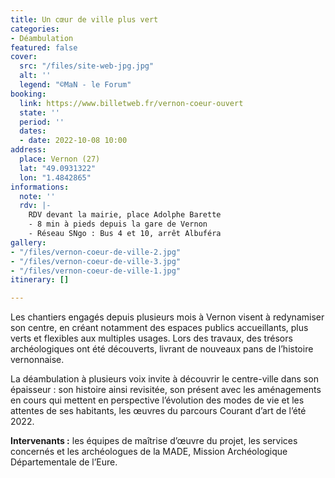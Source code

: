 ```yaml
---
title: Un cœur de ville plus vert
categories:
- Déambulation
featured: false
cover:
  src: "/files/site-web-jpg.jpg"
  alt: ''
  legend: "©MaN - le Forum"
booking:
  link: https://www.billetweb.fr/vernon-coeur-ouvert
  state: ''
  period: ''
  dates:
  - date: 2022-10-08 10:00
address:
  place: Vernon (27)
  lat: "49.0931322"
  lon: "1.4842865"
informations:
  note: ''
  rdv: |-
    RDV devant la mairie, place Adolphe Barette
    - 8 min à pieds depuis la gare de Vernon
    - Réseau SNgo : Bus 4 et 10, arrêt Albuféra
gallery:
- "/files/vernon-coeur-de-ville-2.jpg"
- "/files/vernon-coeur-de-ville-3.jpg"
- "/files/vernon-coeur-de-ville-1.jpg"
itinerary: []

---
```

Les chantiers engagés depuis plusieurs mois à Vernon visent à redynamiser son centre, en créant notamment des espaces publics accueillants, plus verts et flexibles aux multiples usages. Lors des travaux, des trésors archéologiques ont été découverts, livrant de nouveaux pans de l’histoire vernonnaise.

La déambulation à plusieurs voix invite à découvrir le centre-ville dans son épaisseur : son histoire ainsi revisitée, son présent avec les aménagements en cours qui mettent en perspective l’évolution des modes de vie et les attentes de ses habitants, les œuvres du parcours Courant d’art de l’été 2022.

**Intervenants :** les équipes de maîtrise d’œuvre du projet, les services concernés et les archéologues de la MADE, Mission Archéologique Départementale de l’Eure.